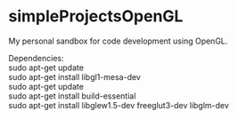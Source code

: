 # simpleProjectsOpenGL
My personal sandbox for code development using OpenGL.

Dependencies: </br>
sudo apt-get update </br>
sudo apt-get install libgl1-mesa-dev </br>
sudo apt-get update </br>
sudo apt-get install build-essential </br>
sudo apt-get install libglew1.5-dev freeglut3-dev libglm-dev </br>

